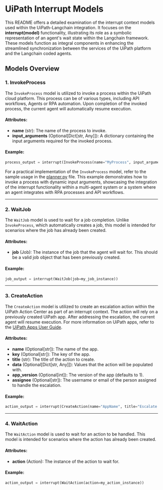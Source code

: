 # UiPath Interrupt Models

This README offers a detailed examination of the interrupt context models used within the UiPath-Langchain integration.
It focuses on the **interrupt(model)** functionality, illustrating its role as a symbolic representation of an agent's
wait state within the Langchain framework.
These models function as integral components in enhancing the streamlined synchronization between the services of the
UiPath platform and the Langchain coded agents.
## Models Overview

### 1. InvokeProcess

The `InvokeProcess` model is utilized to invoke a process within the UiPath cloud platform.
This process can be of various types, including API workflows, Agents or RPA automation.
Upon completion of the invoked process, the current agent will automatically resume execution.

#### Attributes:
- **name** (str): The name of the process to invoke.
- **input_arguments** (Optional[Dict[str, Any]]): A dictionary containing the input arguments required for the invoked process.

#### Example:
```python
process_output = interrupt(InvokeProcess(name="MyProcess", input_arguments={"arg1": "value1"}))
```

For a practical implementation of the `InvokeProcess` model, refer to the sample usage in the [planner.py](../../samples/multi-agent-planner-researcher-coder-distributed/src/multi-agent-distributed/planner.py#L184) file. This example demonstrates how to invoke a process with dynamic input arguments, showcasing the integration of the interrupt functionality within a multi-agent system or a system where an agent integrates with RPA processes and API workflows.

---

### 2. WaitJob

The `WaitJob` model is used to wait for a job completion. Unlike `InvokeProcess`, which automatically creates a job, this model is intended for scenarios where
    the job has already been created.

#### Attributes:
- **job** (Job): The instance of the job that the agent will wait for. This should be a valid job object that has been previously created.

#### Example:
```python
job_output = interrupt(WaitJob(job=my_job_instance))
```

---

### 3. CreateAction

The `CreateAction` model is utilized to create an escalation action within the UiPath Action Center as part of an interrupt context. The action will rely on a previously created UiPath app.
After addressing the escalation, the current agent will resume execution.
For more information on UiPath apps, refer to the [UiPath Apps User Guide](https://docs.uipath.com/apps/automation-cloud/latest/user-guide/introduction).

#### Attributes:
- **name** (Optional[str]): The name of the app.
- **key** (Optional[str]): The key of the app.
- **title** (str): The title of the action to create.
- **data** (Optional[Dict[str, Any]]): Values that the action will be populated with.
- **app_version** (Optional[int]): The version of the app (defaults to 1).
- **assignee** (Optional[str]): The username or email of the person assigned to handle the escalation.

#### Example:
```python
action_output = interrupt(CreateAction(name="AppName", title="Escalate Issue", data={"key": "value"}, app_version=1, assignee="user@example.com"))
```

---

### 4. WaitAction

The `WaitAction` model is used to wait for an action to be handled. This model is intended for scenarios where the action has already been created.

#### Attributes:
- **action** (Action): The instance of the action to wait for.

#### Example:
```python
action_output = interrupt(WaitAction(action=my_action_instance))
```

